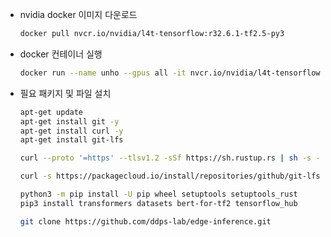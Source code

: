 - nvidia docker 이미지 다운로드
    
    ```bash
    docker pull nvcr.io/nvidia/l4t-tensorflow:r32.6.1-tf2.5-py3
    ```
    
- docker 컨테이너 실행
    
    ```bash
    docker run --name unho --gpus all -it nvcr.io/nvidia/l4t-tensorflow:r32.6.1-tf2.5-py3 /bin/bash
    ```
    
- 필요 패키지 및 파일 설치
    
    ```bash
    apt-get update
    apt-get install git -y
    apt-get install curl -y
    apt-get install git-lfs
    
    curl --proto '=https' --tlsv1.2 -sSf https://sh.rustup.rs | sh -s -- -y
    
    curl -s https://packagecloud.io/install/repositories/github/git-lfs/script.deb.sh | bash
    
    python3 -m pip install -U pip wheel setuptools setuptools_rust
    pip3 install transformers datasets bert-for-tf2 tensorflow_hub
    
    git clone https://github.com/ddps-lab/edge-inference.git
    ```
